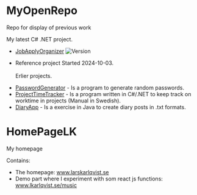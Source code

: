 # MyOpenRepo
Repo for display of previous work

My latest C# .NET project.
* [JobApplyOrganizer](https://github.com/KarlqvistLars/MyOpenRepo/tree/main/JobApplyOrganizer/README.md) ![Version](https://img.shields.io/badge/version-v1.0.0-blue)
 - Reference project Started 2024-10-03.<br><br>
Erlier projects.
* [PasswordGenerator](PasswordGenerator/README.md) - Is a program to generate random passwords.
* [ProjectTimeTracker](ProjectTimeTracker/README.md) -  Is a program written in C#/.NET to keep track on worktime in projects (Manual in Swedish).
* [DiaryApp](DiaryApp/README.md) - Is a exercise in Java to create diary posts in .txt formats.

# HomePageLK
My homepage

Contains:<br/>
- The homepage: www.larskarlqvist.se<br/>
- Demo part where I experiment with som react js functions: www.lkarlqvist.se/music
